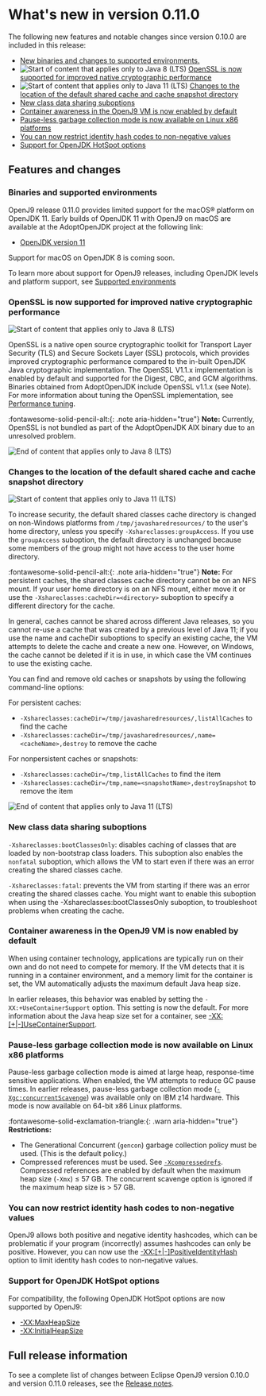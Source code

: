 <!--
* Copyright (c) 2017, 2021 IBM Corp. and others
*
* This program and the accompanying materials are made
* available under the terms of the Eclipse Public License 2.0
* which accompanies this distribution and is available at
* https://www.eclipse.org/legal/epl-2.0/ or the Apache
* License, Version 2.0 which accompanies this distribution and
* is available at https://www.apache.org/licenses/LICENSE-2.0.
*
* This Source Code may also be made available under the
* following Secondary Licenses when the conditions for such
* availability set forth in the Eclipse Public License, v. 2.0
* are satisfied: GNU General Public License, version 2 with
* the GNU Classpath Exception [1] and GNU General Public
* License, version 2 with the OpenJDK Assembly Exception [2].
*
* [1] https://www.gnu.org/software/classpath/license.html
* [2] http://openjdk.java.net/legal/assembly-exception.html
*
* SPDX-License-Identifier: EPL-2.0 OR Apache-2.0 OR GPL-2.0 WITH
* Classpath-exception-2.0 OR LicenseRef-GPL-2.0 WITH Assembly-exception
-->


# What's new in version 0.11.0

The following new features and notable changes since version 0.10.0 are included in this release:

- [New binaries and changes to supported environments.](#binaries-and-supported-environments)
- ![Start of content that applies only to Java 8 (LTS)](cr/java8.png) [OpenSSL is now supported for improved native cryptographic performance](#openssl-is-now-supported-for-improved-native-cryptographic-performance)
- ![Start of content that applies only to Java 11 (LTS)](cr/java11.png) [Changes to the location of the default shared cache and cache snapshot directory](#changes-to-the-location-of-the-default-shared-cache-and-cache-snapshot-directory)
- [New class data sharing suboptions](#new-class-data-sharing-suboptions)
- [Container awareness in the OpenJ9 VM is now enabled by default](#container-awareness-in-the-openj9-vm-is-now-enabled-by-default)
- [Pause-less garbage collection mode is now available on Linux x86 platforms](#pause-less-garbage-collection-mode-is-now-available-on-linux-x86-platforms)
- [You can now restrict identity hash codes to non-negative values](#you-can-now-restrict-identity-hash-codes-to-non-negative-values)
- [Support for OpenJDK HotSpot options](#support-for-openjdk-hotspot-options)

## Features and changes

### Binaries and supported environments

OpenJ9 release 0.11.0 provides limited support for the macOS&reg; platform on OpenJDK 11. Early builds of OpenJDK 11 with OpenJ9 on macOS are available at the AdoptOpenJDK project at the following link:  

- [OpenJDK version 11](https://adoptopenjdk.net/archive.html?variant=openjdk11&jvmVariant=openj9)

Support for macOS on OpenJDK 8 is coming soon.

To learn more about support for OpenJ9 releases, including OpenJDK levels and platform support, see [Supported environments](openj9_support.md)

### OpenSSL is now supported for improved native cryptographic performance

![Start of content that applies only to Java 8 (LTS)](cr/java8.png)

OpenSSL is a native open source cryptographic toolkit for Transport Layer Security (TLS) and Secure Sockets Layer (SSL) protocols, which provides improved cryptographic performance compared to the in-built OpenJDK Java cryptographic implementation. The OpenSSL V1.1.x implementation is enabled by default and  supported for the Digest, CBC, and GCM algorithms. Binaries obtained from AdoptOpenJDK include OpenSSL v1.1.x (see Note). For more information about tuning the OpenSSL implementation, see [Performance tuning](introduction.md#cryptographic-operations).

:fontawesome-solid-pencil-alt:{: .note aria-hidden="true"} **Note:** Currently, OpenSSL is not bundled as part of the AdoptOpenJDK AIX binary due to an unresolved problem.

![End of content that applies only to Java 8 (LTS)](cr/java_close_lts.png)

### Changes to the location of the default shared cache and cache snapshot directory

![Start of content that applies only to Java 11 (LTS)](cr/java11.png)

To increase security, the default shared classes cache directory is changed on non-Windows platforms from `/tmp/javasharedresources/` to the user's home directory, unless you specify `-Xshareclasses:groupAccess`. If you use the `groupAccess` suboption, the default directory is unchanged because some members of the group might not have access to the user home directory.

:fontawesome-solid-pencil-alt:{: .note aria-hidden="true"} **Note:** For persistent caches, the shared classes cache directory cannot be on an NFS mount. If your user home directory is on an NFS mount, either move it or use the `-Xshareclasses:cacheDir=<directory>` suboption to specify a different directory for the cache.

In general, caches cannot be shared across different Java releases, so you cannot re-use a cache that was created by a previous level of Java 11; if you use the name and cacheDir suboptions to specify an existing cache, the VM attempts to delete the cache and create a new one. However, on Windows, the cache cannot be deleted if it is in use, in which case the VM continues to use the existing cache.

You can find and remove old caches or snapshots by using the following command-line options:

For persistent caches:
- `-Xshareclasses:cacheDir=/tmp/javasharedresources/,listAllCaches` to find the cache
- `-Xshareclasses:cacheDir=/tmp/javasharedresources/,name=<cacheName>,destroy` to remove the cache

For nonpersistent caches or snapshots:
- `-Xshareclasses:cacheDir=/tmp,listAllCaches` to find the item
- `-Xshareclasses:cacheDir=/tmp,name=<snapshotName>,destroySnapshot` to remove the item


![End of content that applies only to Java 11 (LTS)](cr/java_close_lts.png)

### New class data sharing suboptions

`-Xshareclasses:bootClassesOnly`: disables caching of classes that are loaded by non-bootstrap class loaders. This suboption also enables the `nonfatal` suboption, which allows the VM to start even if there was an error creating the shared classes cache.

`-Xshareclasses:fatal`: prevents the VM from starting if there was an error creating the shared classes cache. You might want to enable this suboption when using the -Xshareclasses:bootClassesOnly suboption, to troubleshoot problems when creating the cache.

### Container awareness in the OpenJ9 VM is now enabled by default

When using container technology, applications are typically run on their own and do not need to compete for memory. If the VM detects that it is running in a container environment, and a memory limit for the container is set, the VM automatically adjusts the maximum default Java heap size.

In earlier releases, this behavior was enabled by setting the `-XX:+UseContainerSupport` option. This setting is now the default. For more information
about the Java heap size set for a container, see [-XX:\[+|-\]UseContainerSupport](xxusecontainersupport.md).

### Pause-less garbage collection mode is now available on Linux x86 platforms

Pause-less garbage collection mode is aimed at large heap, response-time sensitive applications. When enabled, the VM attempts to reduce GC pause times. In earlier releases, pause-less garbage collection mode ([`-Xgc:concurrentScavenge`](xgc.md#concurrentscavenge)) was available only on IBM z14 hardware. This mode is now available on 64-bit x86 Linux platforms.

:fontawesome-solid-exclamation-triangle:{: .warn aria-hidden="true"} **Restrictions:**

- The Generational Concurrent (`gencon`) garbage collection policy must be used. (This is the default policy.)
- Compressed references must be used. See [`-Xcompressedrefs`](xcompressedrefs.md). Compressed references are enabled by default when the maximum heap size (`-Xmx`) ≤ 57 GB. The concurrent scavenge option is ignored if the maximum heap size is > 57 GB.


### You can now restrict identity hash codes to non-negative values

OpenJ9 allows both positive and negative identity hashcodes, which can be problematic if your program (incorrectly) assumes hashcodes can only be positive. However, you can now use the [-XX:\[+|-\]PositiveIdentityHash](xxpositiveidentityhash.md) option to limit identity hash codes to non-negative values.

### Support for OpenJDK HotSpot options

For compatibility, the following OpenJDK HotSpot options are now supported by OpenJ9:

- [-XX:MaxHeapSize](xxinitialheapsize.md)
- [-XX:InitialHeapSize](xxinitialheapsize.md)

## Full release information

To see a complete list of changes between Eclipse OpenJ9 version 0.10.0 and version 0.11.0 releases, see the [Release notes](https://github.com/eclipse-openj9/openj9/blob/master/doc/release-notes/0.11/0.11.md).

<!-- ==== END OF TOPIC ==== version0.11.md ==== -->
